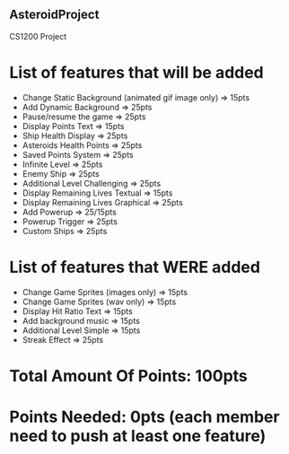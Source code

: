 ## AsteroidProject
CS1200 Project

# List of features that will be added
* Change Static Background (animated gif image only) => 15pts
* Add Dynamic Background => 25pts
* Pause/resume the game => 25pts
* Display Points Text => 15pts
* Ship Health Display => 25pts
* Asteroids Health Points => 25pts
* Saved Points System => 25pts
* Infinite Level => 25pts
* Enemy Ship => 25pts
* Additional Level Challenging => 25pts
* Display Remaining Lives Textual => 15pts
* Display Remaining Lives Graphical => 25pts
* Add Powerup => 25/15pts
* Powerup Trigger => 25pts
* Custom Ships => 25pts

# List of features that WERE added
* Change Game Sprites (images only) => 15pts
* Change Game Sprites (wav only) => 15pts
* Display Hit Ratio Text => 15pts
* Add background music => 15pts
* Additional Level Simple => 15pts
* Streak Effect => 25pts 

# Total Amount Of Points: 100pts
# Points Needed: 0pts (each member need to push at least one feature)
